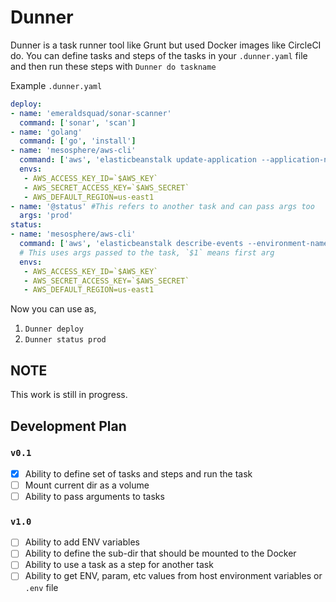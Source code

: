 # Dunner

Dunner is a task runner tool like Grunt but used Docker images like CircleCI do. You can define tasks and steps of the tasks in your `.dunner.yaml` file and then run these steps with `Dunner do taskname`


Example `.dunner.yaml`

```yaml
deploy:
- name: 'emeraldsquad/sonar-scanner'
  command: ['sonar', 'scan']
- name: 'golang'
  command: ['go', 'install']
- name: 'mesosphere/aws-cli'
  command: ['aws', 'elasticbeanstalk update-application --application-name myapp']
  envs: 
   - AWS_ACCESS_KEY_ID=`$AWS_KEY`
   - AWS_SECRET_ACCESS_KEY=`$AWS_SECRET`
   - AWS_DEFAULT_REGION=us-east1
- name: '@status' #This refers to another task and can pass args too
  args: 'prod'
status:
- name: 'mesosphere/aws-cli'
  command: ['aws', 'elasticbeanstalk describe-events --environment-name $1'] 
  # This uses args passed to the task, `$1` means first arg
  envs: 
   - AWS_ACCESS_KEY_ID=`$AWS_KEY`
   - AWS_SECRET_ACCESS_KEY=`$AWS_SECRET`
   - AWS_DEFAULT_REGION=us-east1
```

Now you can use as,
 1. `Dunner deploy`
 2. `Dunner status prod`


## NOTE
This work is still in progress.

## Development Plan
### `v0.1` 
- [x] Ability to define set of tasks and steps and run the task
- [ ] Mount current dir as a volume
- [ ] Ability to pass arguments to tasks
### `v1.0` 
- [ ] Ability to add ENV variables
- [ ] Ability to define the sub-dir that should be mounted to the Docker 
- [ ] Ability to use a task as a step for another task
- [ ] Ability to get ENV, param, etc values from host environment variables or `.env` file
